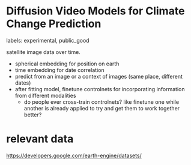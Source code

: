 # Diffusion Video Models for Climate Change Prediction

labels: experimental, public_good

satellite image data over time.

* spherical embedding for position on earth
* time embedding for date correlation
* predict from an image or a context of images (same place, different dates)
* after fitting model, finetune controlnets for incorporating information from different modalities
  * do people ever cross-train controlnets? like finetune one while another is already applied to try and get them to work together better?

# relevant data

https://developers.google.com/earth-engine/datasets/
